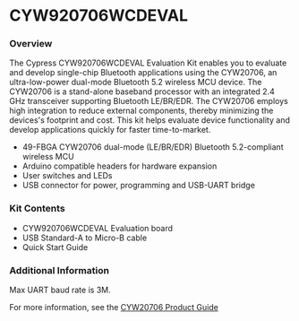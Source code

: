 # CYW920706WCDEVAL

### Overview

The Cypress CYW920706WCDEVAL Evaluation Kit enables you to evaluate and develop single-chip Bluetooth applications using the CYW20706, an ultra-low-power dual-mode Bluetooth 5.2 wireless MCU device. The CYW20706 is a stand-alone baseband processor with an integrated 2.4 GHz transceiver supporting Bluetooth LE/BR/EDR. The CYW20706 employs high integration to reduce external components, thereby minimizing the devices's footprint and cost. This kit helps evaluate device functionality and develop applications quickly for faster time-to-market.

* 49-FBGA CYW20706 dual-mode (LE/BR/EDR) Bluetooth 5.2-compliant wireless MCU
* Arduino compatible headers for hardware expansion
* User switches and LEDs
* USB connector for power, programming and USB-UART bridge

### Kit Contents

* CYW920706WCDEVAL Evaluation board
* USB Standard-A to Micro-B cable
* Quick Start Guide

### Additional Information

Max UART baud rate is 3M.

For more information, see the [CYW20706 Product Guide](https://community.cypress.com/docs/DOC-14184)
